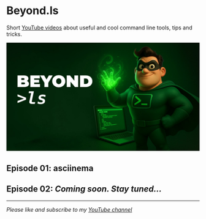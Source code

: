 # Beyond.ls

Short [YouTube videos](https://www.youtube.com/playlist?list=PLz6-xmVUqB-8gUNjnj_k5OG0rO17M-6u5) about useful and cool command line tools, tips and tricks.

[![](./assets/BEYOND.LS.GitHub.jpg)](https://www.youtube.com/playlist?list=PLz6-xmVUqB-8gUNjnj_k5OG0rO17M-6u5)

## Episode 01: asciinema

## Episode 02: _Coming soon. Stay tuned..._

---

*Please like and subscribe to my [YouTube channel](https://www.youtube.com/@kostas_x)*
